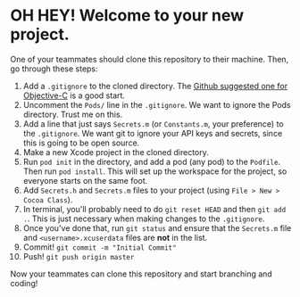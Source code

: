 # OH HEY! Welcome to your new project.

One of your teammates should clone this repository to their machine. Then, go through these steps:

1. Add a `.gitignore` to the cloned directory. The [Github suggested one for Objective-C](https://github.com/github/gitignore/blob/master/Objective-C.gitignore) is a good start.
2. Uncomment the `Pods/` line in the `.gitignore`. We want to ignore the Pods directory. Trust me on this.
3. Add a line that just says `Secrets.m` (or `Constants.m`, your preference) to the `.gitignore`. We want git to ignore your API keys and secrets, since this is going to be open source.
4. Make a new Xcode project in the cloned directory.
5. Run `pod init` in the directory, and add a pod (any pod) to the `Podfile`. Then run `pod install`. This will set up the workspace for the project, so everyone starts on the same foot.
6. Add `Secrets.h` and `Secrets.m` files to your project (using `File > New > Cocoa Class`).
7. In terminal, you'll probably need to do `git reset HEAD` and then `git add .`. This is just necessary when making changes to the `.gitignore`.
8. Once you've done that, run `git status` and ensure that the `Secrets.m` file and `<username>.xcuserdata` files are **not** in the list.
9. Commit! `git commit -m "Initial Commit"`
10. Push! `git push origin master`

Now your teammates can clone this repository and start branching and coding!

